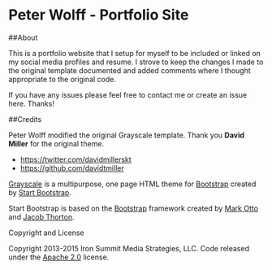 # Peter Wolff - Portfolio Site

##About

This is a portfolio website that I setup for myself to be included or linked on my social media profiles and resume. I strove to keep the changes I made to the original template documented and added comments where I thought appropriate to the original code.

If you have any issues please feel free to contact me or create an issue here. Thanks!

##Credits

Peter Wolff modified the original Grayscale template.
Thank you **David Miller** for the original theme.

* https://twitter.com/davidmillerskt
* https://github.com/davidtmiller

[Grayscale](http://startbootstrap.com/template-overviews/grayscale/) is a multipurpose, one page HTML theme for [Bootstrap](http://getbootstrap.com/) created by [Start Bootstrap](http://startbootstrap.com/).

Start Bootstrap is based on the [Bootstrap](http://getbootstrap.com/) framework created by [Mark Otto](https://twitter.com/mdo) and [Jacob Thorton](https://twitter.com/fat).

Copyright and License

Copyright 2013-2015 Iron Summit Media Strategies, LLC. Code released under the [Apache 2.0](https://github.com/IronSummitMedia/startbootstrap-grayscale/blob/gh-pages/LICENSE) license.
